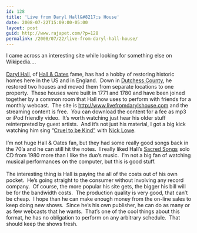 ```yaml
---
id: 128
title: 'Live from Daryl Hall&#8217;s House'
date: 2008-07-22T15:09:00-05:00
layout: post
guid: http://www.rajapet.com/?p=128
permalink: /2008/07/22/live-from-daryl-hall-house/
---
```

<div>
  I came across an interesting site while looking for something else on Wikipedia&#8230;.
</div>

<div>
   
</div>

<div>
  <a href="http://en.wikipedia.org/wiki/Daryl_Hall">Daryl Hall</a>, of <a href="http://en.wikipedia.org/wiki/Hall_%26_Oates">Hall & Oates</a> fame, has had a hobby of restoring historic homes here in the US and in England.  Down in <a href="http://www.dutchessny.gov/">Dutchess County</a>, he restored two houses and moved them from separate locations to one property.  These houses were built in 1771 and 1780 and have been joined together by a common room that Hall now uses to perform with friends for a monthly webcast.  The site is <a href="http://www.livefromdarylshouse.com/" target="_blank">http://www.<wbr>livefromdarylshouse.com</wbr></a> and the streaming content is free.  You can download the content for a fee as mp3 or iPod friendly video.  It&#8217;s worth watching just hear his older stuff reinterpreted by guest artists.  And it&#8217;s not just his material, I got a big kick watching him sing &#8220;<a href="http://www.amazon.com/gp/search?ie=UTF8&#038;keywords=cruel%20to%20be%20kind&#038;tag=christmillers-20&#038;index=music&#038;linkCode=ur2&#038;camp=1789&#038;creative=9325">Cruel to be Kind&#8221;</a><img loading="lazy" height="1" alt="" src="http://www.assoc-amazon.com/e/ir?t=christmillers-20&#038;l=ur2&#038;o=1" width="1" border="0" /> with <a href="http://en.wikipedia.org/wiki/Nick_Lowe">Nick Lowe</a>.
</div>

<div>
   
</div>

<div>
  I&#8217;m not huge Hall & Oates fan, but they had some really good songs back in the 70&#8217;a and he can still hit the notes.  I really liked Hall&#8217;s <a href="http://www.amazon.com/gp/redirect.html?ie=UTF8&#038;location=http%3A%2F%2Fwww.amazon.com%2FSacred-Songs-Daryl-Hall%2Fdp%2FB00000IPVW%3Fie%3DUTF8%26s%3Dmusic%26qid%3D1216738122%26sr%3D8-1&#038;tag=christmillers-20&#038;linkCode=ur2&#038;camp=1789&#038;creative=9325">Sacred Songs</a><img loading="lazy" height="1" alt="" src="http://www.assoc-amazon.com/e/ir?t=christmillers-20&#038;l=ur2&#038;o=1" width="1" border="0" /> solo CD from 1980 more than I like the duo&#8217;s music.  I&#8217;m not a big fan of watching musical performances on the computer, but this is good stuff.
</div>

<div>
  <div>
     
  </div>
  
  <div>
    The interesting thing is Hall is paying the all of the costs out of his own pocket.  He&#8217;s going straight to the consumer without involving any record company.  Of course, the more popular his site gets, the bigger his bill will be for the bandwidth costs.  The production quality is very good, that can&#8217;t be cheap.  I hope than he can make enough money from the on-line sales to keep doing new shows.  Since he&#8217;s his own publisher, he can do as many or as few webcasts that he wants.  That&#8217;s one of the cool things about this format, he has no obligation to perform on any arbitrary schedule.  That should keep the shows fresh.
  </div>
</div>